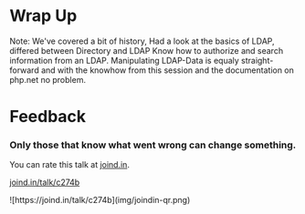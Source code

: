 # Wrap Up

Note: We've covered a bit of history, Had a look at the basics of LDAP, differed between Directory and LDAP
Know how to authorize and search information from an LDAP. Manipulating LDAP-Data is equaly straight-forward and with
the knowhow from this session and the documentation on php.net no problem.




<h1>Feedback</h1>
<h3>Only those that know what went wrong can change something.</h3>
<div class="multicolumn">
<div>
<p>You can rate this talk at <a href="http://joind.in">joind.in</a>.</p>
<p><a href="http://hei.gl/3">joind.in/talk/c274b</a></p>
</div>
<div>
![https://joind.in/talk/c274b](img/joindin-qr.png)
</div>
</div>